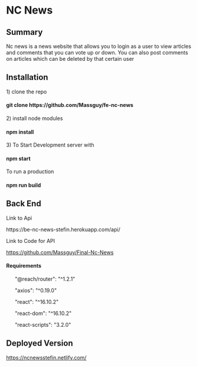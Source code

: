 <h1> NC News</h1>
<h2> Summary </h2>
<p>Nc news is a news website that allows you to login as a user to view articles and comments that you can vote up or down. You can also post comments on articles which can be deleted by that certain user </p>

<h2>Installation </h2>

<p>1) clone the repo </p>

<h4>git clone https://github.com/Massguy/fe-nc-news </h4>

<p>2) install node modules </p>

<h4>npm install </h4>

<p>3) To Start Development server with </p>

<h4> npm start </h4>

<p>To run a production </p>
<h4> npm run build </h4>

<h2>Back End </h2>

<p>Link to Api <p>
https://be-nc-news-stefin.herokuapp.com/api/

<p>Link to Code for API </p>

https://github.com/Massguy/Final-Nc-News

<h4>Requirements </h4>

<ul> "@reach/router": "^1.2.1"</ul>
<ul> "axios": "^0.19.0"</ul>
<ul>"react": "^16.10.2"</ul>
<ul>"react-dom": "^16.10.2"</ul>
<ul>"react-scripts": "3.2.0"</ul>

<h2>Deployed Version </h2>

https://ncnewsstefin.netlify.com/
